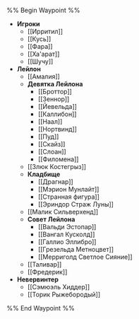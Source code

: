 %% Begin Waypoint %%
- **Игроки**
	- [[Ирритил]]
	- [[Кусь]]
	- [[Фара]]
	- [[Ха'арат]]
	- [[Шучу]]
- **Лейлон**
	- [[Амалия]]
	- **Девятка Лейлона**
		- [[Броттор]]
		- [[Зeннор]]
		- [[Йевельда]]
		- [[Каллибон]]
		- [[Наал]]
		- [[Нортвинд]]
		- [[Пуд]]
		- [[Скайз]]
		- [[Слоан]]
		- [[Филомена]]
	- [[Злюк Костегрыз]]
	- **Кладбище**
		- [[Драгнар]]
		- [[Мэрион Мунлайт]]
		- [[Странная фигура]]
		- [[Эриндор Страж Луны]]
	- [[Малик Сильверхенд]]
	- **Совет Лейлона**
		- [[Вальди Эстопар]]
		- [[Вангал Кусколд]]
		- [[Галлио Эллибро]]
		- [[Грезельда Метноцвет]]
		- [[Мерриголд Светлое Сияние]]
	- [[Таливар]]
	- [[Фредерик]]
- **Невервинтер**
	- [[Сэмюэль Хиддер]]
	- [[Торик Рыжебородый]]

%% End Waypoint %%